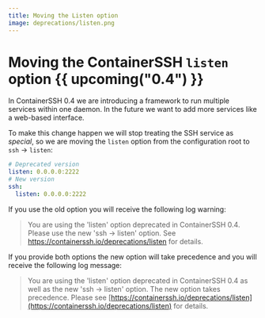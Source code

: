 ```yaml
---
title: Moving the Listen option
image: deprecations/listen.png
---
```


# Moving the ContainerSSH `listen` option {{ upcoming("0.4") }}

In ContainerSSH 0.4 we are introducing a framework to run multiple services within one daemon. In the future we want to add more services like a web-based interface.

To make this change happen we will stop treating the SSH service as *special*, so we are moving the `listen` option from the configuration root to `ssh` &rarr; `listen`:

```yaml
# Deprecated version
listen: 0.0.0.0:2222
# New version
ssh:
  listen: 0.0.0.0:2222
```

If you use the old option you will receive the following log warning:

> You are using the 'listen' option deprecated in ContainerSSH 0.4. Please use the new 'ssh -> listen' option. See https://containerssh.io/deprecations/listen for details.

If you provide both options the new option will take precedence and you will receive the following log message:

> You are using the 'listen' option deprecated in ContainerSSH 0.4 as well as the new 'ssh -> listen' option. The new option takes precedence. Please see [https://containerssh.io/deprecations/listen](https://containerssh.io/deprecations/listen) for details.
